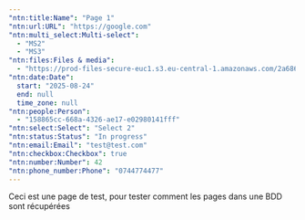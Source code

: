 ```yaml
---
"ntn:title:Name": "Page 1"
"ntn:url:URL": "https://google.com"
"ntn:multi_select:Multi-select":
  - "MS2"
  - "MS3"
"ntn:files:Files & media":
  - "https://prod-files-secure-euc1.s3.eu-central-1.amazonaws.com/2a686526-0e43-8126-ac38-000309f45457/53d37785-0f6a-4caf-8ee9-992657a0849a/1750708946289.jfif?X-Amz-Algorithm=AWS4-HMAC-SHA256&X-Amz-Content-Sha256=UNSIGNED-PAYLOAD&X-Amz-Credential=ASIAZI2LB466VPWVGGID%2F20250824%2Feu-central-1%2Fs3%2Faws4_request&X-Amz-Date=20250824T163756Z&X-Amz-Expires=3600&X-Amz-Security-Token=IQoJb3JpZ2luX2VjEPH%2F%2F%2F%2F%2F%2F%2F%2F%2F%2FwEaDGV1LWNlbnRyYWwtMSJHMEUCIGqfdVYne92sWygzvnmc7icq4aAonQTaKhgpLl1tI8F%2BAiEA5O9rQtzv9CK6QlP0rAT%2BMdjW9B09ouFKzCpgnceEVh8qggQIShAAGgw2Mzc0MjMxODM4MDUiDKYVf0MhPUO2BikaGCrfA3I1VoziBzQ9eiJAf4T1MsPFMbWl8TZnRqCofpLBFBY4NUgAnX2gQ5hmveFljP4E4eojbsVD2TugM1z8qMuATp5jnbB3BswtOcxx96w5iRNeDkCNSVdFBv1T7bXHiUOeQyWz7%2FzxCOZEQX7UI%2Bbab0jt9kocXoX5njpBqG%2FfIASdyu4jKpHXiac6vIbnGYjXjJMssZZ9HfXghaliu1sNdruGE%2Fe1Z6xpV0vVW6CCTl%2FI7xBm1g1JrmWhu1qhQeUQZIeDsDNfx1oYe3WWLWdbiECw0FN6etM9i6VGp3cy%2BzGQGs19QvdwIwyv%2F0HN%2FtLflfIf3oAJ%2BkVI%2BXuvRtRZtwOpRcK87NHr%2Bn%2FJ7pdnTlsbvr33q%2B6M%2BcN2%2FALuaat0dGhFKKz1S2emQpKm8RrYWZh8svBGSRprrrQggY29jXQnGyTubRGd0qULlFtQFlaAWsiqvtGIN%2BmzA6TmpswWUkVVBUg9L6mybYZDZUtjo64W8UWy1%2Fvmmgm%2BO2GjyHMYkb4Ia1D4qO%2BU951QtIcsvuGAHlHBvcO9zNYokYVRsUfxbFto7sv3gyuWO4%2FQlLjDWwcbzks3onZlkq94PhT0sI7j1hEAKZu2ig6LrqfkcZZjmzgrjkoUTICg4D9FN82XMNr6rMUGOqUBfNPOrl7Lj%2FYyWdom3XvWtgkw8dqkcjJhiad76pKTKtln4PToZAjQhtqcTwmKASeIrgI55FOMPO3N0Q%2BvkT2bIevjHOaWYj1Sq8fTFDaJWE7jSrLSu6ZDERXPaCom56ZOjVu0jxnFVGxuoGPC2KF79uEm5nsYd9R3fuk98Vyjv3FPg1XyHNkg74dZfBlime0DiqcGUrzmMmkHROBOoPzR%2BDGZsJYt&X-Amz-Signature=b890bc49a23f2b2604ff73ca7be1deedb61e48f270e880155c7d559cf164f307&X-Amz-SignedHeaders=host&x-amz-checksum-mode=ENABLED&x-id=GetObject"
"ntn:date:Date":
  start: "2025-08-24"
  end: null
  time_zone: null
"ntn:people:Person":
  - "158865cc-668a-4326-ae17-e02980141fff"
"ntn:select:Select": "Select 2"
"ntn:status:Status": "In progress"
"ntn:email:Email": "test@test.com"
"ntn:checkbox:Checkbox": true
"ntn:number:Number": 42
"ntn:phone_number:Phone": "0744774477"
---
```

Ceci est une page de test, pour tester comment les pages dans une BDD sont récupérées

